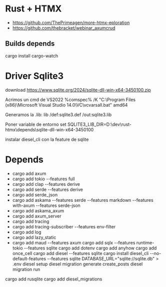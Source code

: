 # Rust + HTMX

- https://github.com/ThePrimeagen/more-htmx-eploration
- https://github.com/thebracket/webinar_axumcrud

## Builds depends

cargo install cargo-watch


# Driver Sqlite3

download https://www.sqlite.org/2024/sqlite-dll-win-x64-3450100.zip

Acrimos un cmd de VS2022
%comspec% /K "C:\Program Files (x86)\Microsoft Visual Studio 14.0\VC\vcvarsall.bat" amd64

Generamos la .lib:
lib /def:sqlite3.def /out:sqlite3.lib

Poner variable de entorno
set SQLITE3_LIB_DIR=D:\dev\rust-htmx\depends\sqlite-dll-win-x64-3450100

instalar diesel_cli con la feature de sqlite

# Depends

- cargo add axum 
- cargo add tokio --features full 
- cargo add clap --features derive 
- cargo add serde --features derive 
- cargo add serde_json 
- cargo add askama --features serde --features markdown --features with-axum --features serde-json 
- cargo add askama_axum
- cargo add axum_server 
- cargo add tracing 
- cargo add tracing-subscriber --features env-filter 
- cargo add log 
- cargo add lazy_static 
- cargo add maud --features axum 
cargo add sqlx --features runtime-tokio --features sqlite 
cargo add dotenv 
cargo add anyhow 
cargo add once_cell 
cargo add diesel --features sqlite 
cargo install diesel_cli --no-default-features --features sqlite 
DATABASE_URL="sqlite://sqlite.db" > .env
diesel setup 
diesel migration generate create_posts 
diesel migration run 

cargo add rusqlite 
cargo add diesel_migrations 
